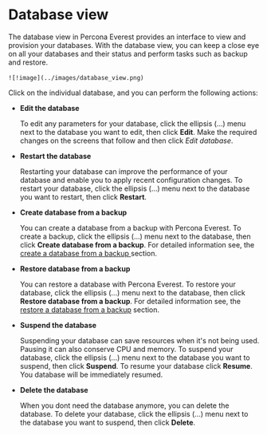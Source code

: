 # Database view


The database view in Percona Everest provides an interface to view and provision your databases. With the database view, you can keep a close eye on all your databases and their status and perform tasks such as backup and restore.


    ![!image](../images/database_view.png)

Click on the individual database, and you can perform the following actions:


- **Edit the database**
    
    To edit any parameters for your database, click the ellipsis (...) menu next to the database you want to edit, then click **Edit**. Make the required changes on the screens that follow and then click *Edit database*.

-  **Restart the database**

    Restarting your database can improve the performance of your database and enable you to apply recent configuration changes. To restart your database, click the ellipsis (...) menu next to the database you want to restart, then click **Restart**. 


- **Create database from a backup**

    You can create a database from a backup with Percona Everest. To create a backup, click the ellipsis (...) menu next to the database, then click **Create database from a backup**. For detailed information see, the [create a database from a backup ](createBackups/create_new_database.md) section.

- **Restore database from a backup**

    You can restore a database with Percona Everest. To restore your database, click the ellipsis (...) menu next to the database, then click **Restore database from a backup**. For detailed information see, the [restore a database from a backup](createBackups/RestoreBackup.md) section.


- **Suspend the database**

    Suspending your database can save resources when it's not being used. Pausing it can also conserve CPU and memory. To suspend your database, click the ellipsis (...) menu next to the database you want to suspend, then click **Suspend**. To resume your database click **Resume**. You database will be immediately resumed.

- **Delete the database**

    When you dont need the database anymore, you can delete the database. To delete your database, click the ellipsis (...) menu next to the database you want to suspend, then click **Delete**.









